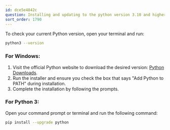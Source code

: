 ```yaml
---
id: dce5e4842c
question: Installing and updating to the python version 3.10 and higher
sort_order: 1790
---
```


To check your current Python version, open your terminal and run:

```bash
python3 --version
```

### For Windows:

1. Visit the official Python website to download the desired version: [Python Downloads](https://www.python.org/downloads/).
2. Run the installer and ensure you check the box that says "Add Python to PATH" during installation.
3. Complete the installation by following the prompts.

### For Python 3:

Open your command prompt or terminal and run the following command:

```bash
pip install --upgrade python
```